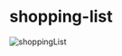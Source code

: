 # shopping-list

![shoppingList](https://user-images.githubusercontent.com/78891624/149661043-a5ce0212-328c-48a0-8321-2bbe40793958.PNG)
